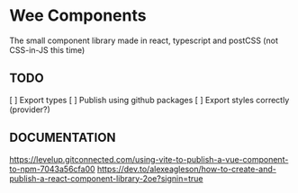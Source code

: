 # Wee Components
The small component library made in react, typescript and postCSS (not CSS-in-JS this time)

## TODO
[ ] Export types
[ ] Publish using github packages
[ ] Export styles correctly (provider?)

## DOCUMENTATION
https://levelup.gitconnected.com/using-vite-to-publish-a-vue-component-to-npm-7043a56cfa00
https://dev.to/alexeagleson/how-to-create-and-publish-a-react-component-library-2oe?signin=true

